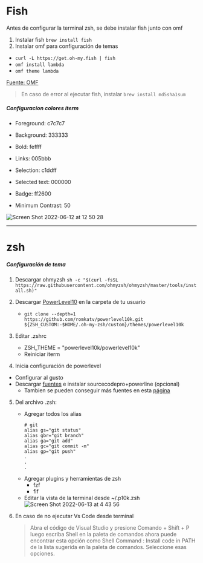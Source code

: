 
# Fish

Antes de configurar la terminal zsh, se debe instalar fish junto con omf


1. Instalar fish ```brew install fish```
2. Instalar omf para configuración de temas
- ```curl -L https://get.oh-my.fish | fish```
- ```omf install lambda```
- ```omf theme lambda```

[Fuente: OMF](https://ubunlog.com/omf-personaliza-tope-fishshell/)

> En caso de error al ejecutar fish, instalar ```brew install md5sha1sum```

##### Configuracion colores iterm

- Foreground: c7c7c7
- Background: 333333
- Bold: feffff
- Links: 005bbb

- Selection: c1ddff
- Selected text: 000000
- Badge: ff2600

- Minimum Contrast: 50


![Screen Shot 2022-06-12 at 12 50 28](https://user-images.githubusercontent.com/65741972/173246398-c06a731b-9c98-45e9-9947-f2e1f4943063.png)


***
# zsh

##### Configuración de tema

1. Descargar ohmyzsh ```sh -c "$(curl -fsSL https://raw.githubusercontent.com/ohmyzsh/ohmyzsh/master/tools/install.sh)"```
2. Descargar [PowerLevel10](https://github.com/romkatv/powerlevel10k#homebrew) en la carpeta de tu usuario
    - ``` git clone --depth=1 https://github.com/romkatv/powerlevel10k.git ${ZSH_CUSTOM:-$HOME/.oh-my-zsh/custom}/themes/powerlevel10k ```

3. Editar .zshrc 
    - ZSH_THEME = "powerlevel10k/powerlevel10k"
    - Reiniciar iterm
4. Inicia configuración de powerlevel
- Configurar al gusto
- Descargar [fuentes](https://github.com/yorbimv/macos_catalina_config/tree/main/Configuraciones/Fonts) e instalar sourcecodepro+powerline (opcional)
    - Tambien se pueden conseguir más fuentes en esta [página](https://www.nerdfonts.com/font-downloads) 
5. Del archivo .zsh:
    - Agregar todos los alias
         ~~~ 
         # git
         alias gs="git status"
         alias gbr="git branch"
         alias ga="git add"
         alias gc="git commit -m"
         alias gp="git push"
         .
         .
         .
         ~~~
    - Agregar plugins y herramientas de zsh
        - fzf
        - fif 
    - Editar la vista de la terminal desde ~/.p10k.zsh  
    ![Screen Shot 2022-06-13 at 4 43 56](https://user-images.githubusercontent.com/65741972/173326646-0413b2ca-35e3-45aa-b8f8-182cdf035dc7.png)

6. En caso de no ejecutar Vs Code desde terminal
   > Abra el código de Visual Studio y presione Comando + Shift + P 
   > luego escriba Shell en la paleta de comandos ahora puede encontrar esta opción como Shell Command : Install code in PATH de la lista sugerida en la paleta de comandos. Seleccione esas opciones.

